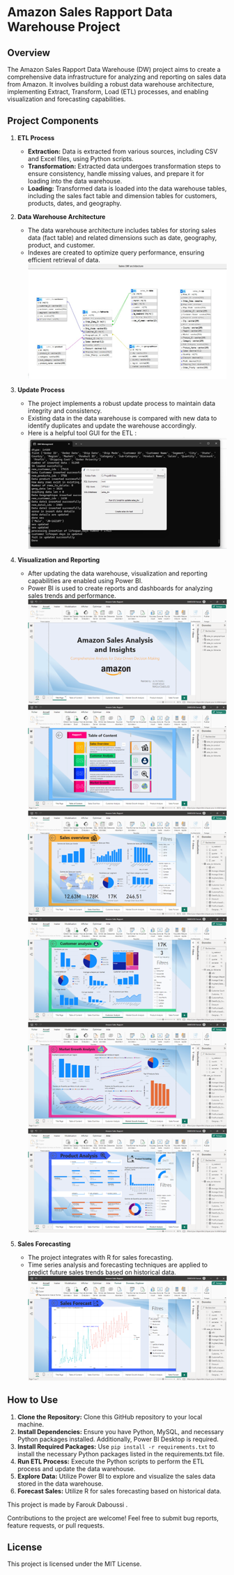 # Amazon Sales Rapport Data Warehouse Project

## Overview
The Amazon Sales Rapport Data Warehouse (DW) project aims to create a comprehensive data infrastructure for analyzing and reporting on sales data from Amazon. It involves building a robust data warehouse architecture, implementing Extract, Transform, Load (ETL) processes, and enabling visualization and forecasting capabilities.

## Project Components
1. **ETL Process**
   - **Extraction:** Data is extracted from various sources, including CSV and Excel files, using Python scripts.
   - **Transformation:** Extracted data undergoes transformation steps to ensure consistency, handle missing values, and prepare it for loading into the data warehouse.
   - **Loading:** Transformed data is loaded into the data warehouse tables, including the sales fact table and dimension tables for customers, products, dates, and geography.
   
2. **Data Warehouse Architecture**
   - The data warehouse architecture includes tables for storing sales data (fact table) and related dimensions such as date, geography, product, and customer.
   - Indexes are created to optimize query performance, ensuring efficient retrieval of data.
   ![Data Warehouse Architecture](/Captures/Sales_DW_architecture.jpg "Data Warehouse Architecture")
   
3. **Update Process**
   - The project implements a robust update process to maintain data integrity and consistency.
   - Existing data in the data warehouse is compared with new data to identify duplicates and update the warehouse accordingly.
   - Here is a helpful tool GUI for the ETL :
   ![ETL GUI](/Captures/GUI_ETL.png "ETL GUI")
4. **Visualization and Reporting**
   - After updating the data warehouse, visualization and reporting capabilities are enabled using Power BI.
   - Power BI is used to create reports and dashboards for analyzing sales trends and performance.
   ![Title Page](/Captures/Title_Page_BI.png "Title Page")
   ![Page of content](/Captures/Table_of_content.png "Page of content")
   ![Sales overview](/Captures/Sales_overview.png "Sales overview")
   ![Cutomer analysis](/Captures/Customer_Analysis.png "Cutomer analysis")
   ![Market Growth analysis](/Captures/Market_Growth_Analysis.png "Market Growth analysis")
   ![Product analysis](/Captures/Product_%20Analysis.png "Product analysis")

   
5. **Sales Forecasting**
   - The project integrates with R for sales forecasting.
   - Time series analysis and forecasting techniques are applied to predict future sales trends based on historical data.
   ![Sales Forecasting](/Captures/Sales_forecast.png "Sales Forecasting")

## How to Use
1. **Clone the Repository:** Clone this GitHub repository to your local machine.
2. **Install Dependencies:** Ensure you have Python, MySQL, and necessary Python packages installed. Additionally, Power BI Desktop is required.
3. **Install Required Packages:** Use `pip install -r requirements.txt` to install the necessary Python packages listed in the requirements.txt file.
4. **Run ETL Process:** Execute the Python scripts to perform the ETL process and update the data warehouse.
5. **Explore Data:** Utilize Power BI to explore and visualize the sales data stored in the data warehouse.
6. **Forecast Sales:** Utilize R for sales forecasting based on historical data.


This project is made by Farouk Daboussi .

Contributions to the project are welcome! Feel free to submit bug reports, feature requests, or pull requests.

## License
This project is licensed under the MIT License.
